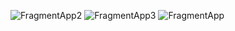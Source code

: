 ![FragmentApp2](https://user-images.githubusercontent.com/44028234/77528109-ed768d80-6ebf-11ea-8ec9-0f90f8b8784d.jpg)
![FragmentApp3](https://user-images.githubusercontent.com/44028234/77528115-efd8e780-6ebf-11ea-89e5-3f672dd5e287.jpg)
![FragmentApp](https://user-images.githubusercontent.com/44028234/77528117-f10a1480-6ebf-11ea-9aa2-39a27739ecf7.jpg)
